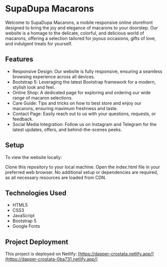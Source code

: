 # SupaDupa Macarons
Welcome to SupaDupa Macarons, a mobile responsive online storefront designed to bring the joy and elegance of macarons to your doorstep. Our website is a homage to the delicate, colorful, and delicious world of macarons, offering a selection tailored for joyous occasions, gifts of love, and indulgent treats for yourself.

## Features
- Responsive Design: Our website is fully responsive, ensuring a seamless browsing experience across all devices.
- Bootstrap 5: Leveraging the latest Bootstrap framework for a modern, stylish look and feel.
- Online Shop: A dedicated page for exploring and ordering our wide range of macaron selections.
- Care Guide: Tips and tricks on how to best store and enjoy our macarons, ensuring maximum freshness and taste.
- Contact Page: Easily reach out to us with your questions, requests, or feedback.
- Social Media Integration: Follow us on Instagram and Telegram for the latest updates, offers, and behind-the-scenes peeks.

## Setup
To view the website locally:

Clone this repository to your local machine.
Open the index.html file in your preferred web browser.
No additional setup or dependencies are required, as all necessary resources are loaded from CDN.

## Technologies Used
- HTML5
- CSS3
- JavaScript
- Bootstrap 5
- Google Fonts

## Project Deployment
This project is deployed on Netlify: [https://dapper-crostata.netlify.app/](https://dapper-crostata-0ba731.netlify.app/)